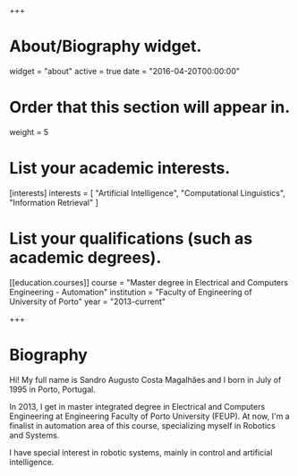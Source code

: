 +++
# About/Biography widget.
widget = "about"
active = true
date = "2016-04-20T00:00:00"

# Order that this section will appear in.
weight = 5

# List your academic interests.
[interests]
  interests = [
    "Artificial Intelligence",
    "Computational Linguistics",
    "Information Retrieval"
  ]

# List your qualifications (such as academic degrees).
[[education.courses]]
  course = "Master degree in Electrical and Computers Engineering - Automation"
  institution = "Faculty of Engineering of University of Porto"
  year = "2013-current"

+++

# Biography

Hi! My full name is Sandro Augusto Costa Magalhães and I born in July of 1995 in Porto, Portugal.

In 2013, I get in master integrated degree in Electrical and Computers Engineering at Engineering Faculty of Porto University (FEUP). At now, I'm a finalist in automation area of this course, specializing myself in Robotics and Systems.

I have special interest in robotic systems, mainly in control and artificial intelligence.
